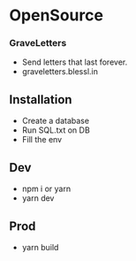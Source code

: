 # OpenSource
### GraveLetters
- Send letters that last forever.
- graveletters.blessl.in
  
## Installation

- Create a database
- Run SQL.txt on DB
- Fill the env

## Dev
- npm i or yarn
- yarn dev

## Prod
- yarn build
